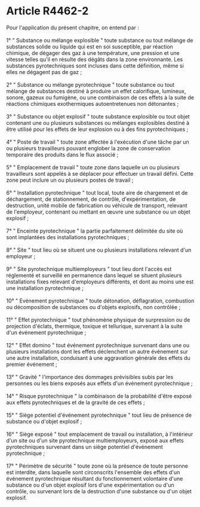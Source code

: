 # Article R4462-2

<p align="left">
  Pour l'application du présent chapitre, on entend par : <br /> <br /> 1° " Substance ou mélange explosible " toute substance ou tout mélange de substances solide ou liquide qui est en soi susceptible, par réaction chimique, de dégager des gaz à une température, une pression et une vitesse telles qu'il en résulte des dégâts dans la zone environnante. Les substances pyrotechniques sont incluses dans cette définition, même si elles ne dégagent pas de gaz ; <br /> <br /> 2° " Substance ou mélange pyrotechnique " toute substance ou tout mélange de substances destiné à produire un effet calorifique, lumineux, sonore, gazeux ou fumigène, ou une combinaison de ces effets à la suite de réactions chimiques exothermiques autoentretenues non détonantes ; <br /> <br /> 3° " Substance ou objet explosif " toute substance explosible ou tout objet contenant une ou plusieurs substances ou mélanges explosibles destiné à être utilisé pour les effets de leur explosion ou à des fins pyrotechniques ; <br /> <br /> 4° " Poste de travail " toute zone affectée à l'exécution d'une tâche par un ou plusieurs travailleurs pouvant englober la zone de conservation temporaire des produits dans le flux associé ; <br /> <br /> 5° " Emplacement de travail " toute zone dans laquelle un ou plusieurs travailleurs sont appelés à se déplacer pour effectuer un travail défini. Cette zone peut inclure un ou plusieurs postes de travail ; <br /> <br /> 6° " Installation pyrotechnique " tout local, toute aire de chargement et de déchargement, de stationnement, de contrôle, d'expérimentation, de destruction, unité mobile de fabrication ou véhicule de transport, relevant de l'employeur, contenant ou mettant en œuvre une substance ou un objet explosif ; <br /> <br /> 7° " Enceinte pyrotechnique " la partie parfaitement délimitée du site où sont implantées des installations pyrotechniques ; <br /> <br /> 8° " Site " tout lieu où se situent une ou plusieurs installations relevant d'un employeur ; <br /> <br /> 9° " Site pyrotechnique multiemployeurs " tout lieu dont l'accès est réglementé et surveillé en permanence dans lequel se situent plusieurs installations fixes relevant d'employeurs différents, et dont au moins une est une installation pyrotechnique ; <br /> <br /> 10° " Evénement pyrotechnique " toute détonation, déflagration, combustion ou décomposition de substances ou d'objets explosifs, non contrôlée ; <br /> <br /> 11° " Effet pyrotechnique " tout phénomène physique de surpression ou de projection d'éclats, thermique, toxique et tellurique, survenant à la suite d'un événement pyrotechnique ; <br /> <br /> 12° " Effet domino " tout événement pyrotechnique survenant dans une ou plusieurs installations dont les effets déclenchent un autre événement sur une autre installation, conduisant à une aggravation générale des effets du premier événement ; <br /> <br /> 13° " Gravité " l'importance des dommages prévisibles subis par les personnes ou les biens exposés aux effets d'un événement pyrotechnique ; <br /> <br /> 14° " Risque pyrotechnique " la combinaison de la probabilité d'être exposé aux effets pyrotechniques et de la gravité de ces effets ; <br /> <br /> 15° " Siège potentiel d'événement pyrotechnique " tout lieu de présence de substance ou d'objet explosif ; <br /> <br /> 16° " Siège exposé " tout emplacement de travail ou installation, à l'intérieur d'un site ou d'un site pyrotechnique multiemployeurs, exposé aux effets pyrotechniques survenant dans un siège potentiel d'événement pyrotechnique ; <br /> <br /> 17° " Périmètre de sécurité " toute zone où la présence de toute personne est interdite, dans laquelle sont circonscrits l'ensemble des effets d'un événement pyrotechnique résultant du fonctionnement volontaire d'une substance ou d'un objet explosif lors d'une expérimentation ou d'un contrôle, ou survenant lors de la destruction d'une substance ou d'un objet explosif.
</p>